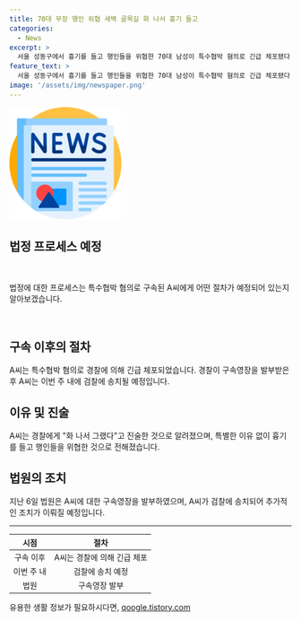 ```yaml
---
title: 70대 무장 행인 위협 새벽 골목길 화 나서 흉기 들고
categories:
  - News
excerpt: >
  서울 성동구에서 흉기를 들고 행인들을 위협한 70대 남성이 특수협박 혐의로 긴급 체포됐다. A 씨는 경찰의 출동으로 골목길에서 검거됐고, 다친 사람은 없는 것으로 확인됐다. A 씨는 화 나서 그랬다며 특별한 이유 없이 범행을 자백했다. 법원은 6일 구속영장을 발부했고, 경찰은 이번 주 A 씨를 검찰에 송치할 예정이다. (150자)
feature_text: >
  서울 성동구에서 흉기를 들고 행인들을 위협한 70대 남성이 특수협박 혐의로 긴급 체포됐다. A 씨는 경찰의 출동으로 골목길에서 검거됐고, 다친 사람은 없는 것으로 확인됐다. A 씨는 화 나서 그랬다며 특별한 이유 없이 범행을 자백했다. 법원은 6일 구속영장을 발부했고, 경찰은 이번 주 A 씨를 검찰에 송치할 예정이다. (150자)
image: '/assets/img/newspaper.png'
---
```


<p><img src="/assets/img/newspaper.png" alt="kimp 속보" /></p>

<h2 data-ke-size="size26">법정 프로세스 예정</h2>

<p data-ke-size="size16">&nbsp;</p>

<p>법정에 대한 프로세스는 특수협박 혐의로 구속된 A씨에게 어떤 절차가 예정되어 있는지 알아보겠습니다.</p>

<p data-ke-size="size16">&nbsp;</p>

<h2 data-ke-size="size24">구속 이후의 절차</h2>

<p data-ke-size="size16">A씨는 특수협박 혐의로 경찰에 의해 긴급 체포되었습니다. 경찰이 구속영장을 발부받은 후 A씨는 이번 주 내에 검찰에 송치될 예정입니다.</p>

<h2 data-ke-size="size24">이유 및 진술</h2>

<p data-ke-size="size16">A씨는 경찰에게 "화 나서 그랬다"고 진술한 것으로 알려졌으며, 특별한 이유 없이 흉기를 들고 행인들을 위협한 것으로 전해졌습니다.</p>

<h2 data-ke-size="size24">법원의 조치</h2>

<p data-ke-size="size16">지난 6일 법원은 A씨에 대한 구속영장을 발부하였으며, A씨가 검찰에 송치되어 추가적인 조치가 이뤄질 예정입니다.</p>

<hr>

<table>
    <thead>
        <tr>
            <th style="text-align: center;">시점</th>
            <th style="text-align: center;">절차</th>
        </tr>
    </thead>
    <tbody>
        <tr>
            <td style="text-align: center;">구속 이후</td>
            <td style="text-align: center;">A씨는 경찰에 의해 긴급 체포</td>
        </tr>
        <tr>
            <td style="text-align: center;">이번 주 내</td>
            <td style="text-align: center;">검찰에 송치 예정</td>
        </tr>
        <tr>
            <td style="text-align: center;">법원</td>
            <td style="text-align: center;">구속영장 발부</td>
        </tr>
    </tbody>
</table>
유용한 생활 정보가 필요하시다면, <a href="https://qoogle.tistory.com" rel="dofollow">qoogle.tistory.com</a>



